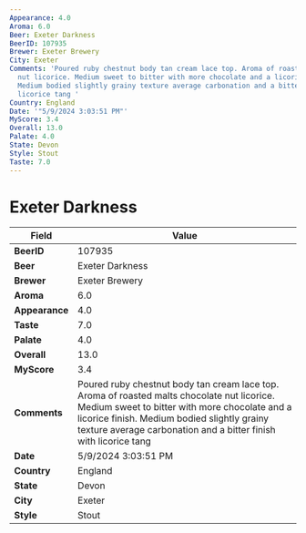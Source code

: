 ```yaml
---
Appearance: 4.0
Aroma: 6.0
Beer: Exeter Darkness
BeerID: 107935
Brewer: Exeter Brewery
City: Exeter
Comments: 'Poured ruby chestnut body tan cream lace top. Aroma of roasted malts chocolate
  nut licorice. Medium sweet to bitter with more chocolate and a licorice finish.
  Medium bodied slightly grainy texture average carbonation and a bitter finish with
  licorice tang '
Country: England
Date: '"5/9/2024 3:03:51 PM"'
MyScore: 3.4
Overall: 13.0
Palate: 4.0
State: Devon
Style: Stout
Taste: 7.0
---
```


# Exeter Darkness

| Field         | Value |
|---------------|-------|
| **BeerID** | 107935 |
| **Beer** | Exeter Darkness |
| **Brewer** | Exeter Brewery |
| **Aroma** | 6.0 |
| **Appearance** | 4.0 |
| **Taste** | 7.0 |
| **Palate** | 4.0 |
| **Overall** | 13.0 |
| **MyScore** | 3.4 |
| **Comments** | Poured ruby chestnut body tan cream lace top. Aroma of roasted malts chocolate nut licorice. Medium sweet to bitter with more chocolate and a licorice finish. Medium bodied slightly grainy texture average carbonation and a bitter finish with licorice tang  |
| **Date** | 5/9/2024 3:03:51 PM |
| **Country** | England |
| **State** | Devon |
| **City** | Exeter |
| **Style** | Stout |
